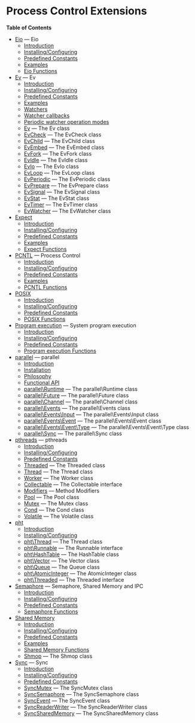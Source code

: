Process Control Extensions
==========================

**Table of Contents**

-   [Eio](/book/eio.html) — Eio
    -   [Introduction](/intro/eio.html)
    -   [Installing/Configuring](/eio/setup.html)
    -   [Predefined Constants](/eio/constants.html)
    -   [Examples](/eio/examples.html)
    -   [Eio Functions](/ref/eio.html)
-   [Ev](/book/ev.html) — Ev
    -   [Introduction](/intro/ev.html)
    -   [Installing/Configuring](/ev/setup.html)
    -   [Predefined Constants](/ev/global/constants.html)
    -   [Examples](/ev/examples.html)
    -   [Watchers](/ev/watchers.html)
    -   [Watcher callbacks](/ev/watcher-callbacks.html)
    -   [Periodic watcher operation modes](/ev/periodic-modes.html)
    -   [Ev](/class/ev.html) — The Ev class
    -   [EvCheck](/class/evcheck.html) — The EvCheck class
    -   [EvChild](/class/evchild.html) — The EvChild class
    -   [EvEmbed](/class/evembed.html) — The EvEmbed class
    -   [EvFork](/class/evfork.html) — The EvFork class
    -   [EvIdle](/class/evidle.html) — The EvIdle class
    -   [EvIo](/class/evio.html) — The EvIo class
    -   [EvLoop](/class/evloop.html) — The EvLoop class
    -   [EvPeriodic](/class/evperiodic.html) — The EvPeriodic class
    -   [EvPrepare](/class/evprepare.html) — The EvPrepare class
    -   [EvSignal](/class/evsignal.html) — The EvSignal class
    -   [EvStat](/class/evstat.html) — The EvStat class
    -   [EvTimer](/class/evtimer.html) — The EvTimer class
    -   [EvWatcher](/class/evwatcher.html) — The EvWatcher class
-   [Expect](/book/expect.html)
    -   [Introduction](/intro/expect.html)
    -   [Installing/Configuring](/expect/setup.html)
    -   [Predefined Constants](/expect/constants.html)
    -   [Examples](/expect/examples.html)
    -   [Expect Functions](/ref/expect.html)
-   [PCNTL](/book/pcntl.html) — Process Control
    -   [Introduction](/intro/pcntl.html)
    -   [Installing/Configuring](/pcntl/setup.html)
    -   [Predefined Constants](/pcntl/constants.html)
    -   [Examples](/pcntl/examples.html)
    -   [PCNTL Functions](/ref/pcntl.html)
-   [POSIX](/book/posix.html)
    -   [Introduction](/intro/posix.html)
    -   [Installing/Configuring](/posix/setup.html)
    -   [Predefined Constants](/posix/constants.html)
    -   [POSIX Functions](/ref/posix.html)
-   [Program execution](/book/exec.html) — System program execution
    -   [Introduction](/intro/exec.html)
    -   [Installing/Configuring](/exec/setup.html)
    -   [Predefined Constants](/exec/constants.html)
    -   [Program execution Functions](/ref/exec.html)
-   [parallel](/book/parallel.html) — parallel
    -   [Introduction](/intro/parallel.html)
    -   [Installation](/parallel/setup.html)
    -   [Philosophy](/philosophy/parallel.html)
    -   [Functional API](/functional/parallel.html)
    -   [parallel\\Runtime](/class/parallel-runtime.html) — The
        parallel\\Runtime class
    -   [parallel\\Future](/class/parallel-future.html) — The
        parallel\\Future class
    -   [parallel\\Channel](/class/parallel-channel.html) — The
        parallel\\Channel class
    -   [parallel\\Events](/class/parallel-events.html) — The
        parallel\\Events class
    -   [parallel\\Events\\Input](/class/parallel-events-input.html) —
        The parallel\\Events\\Input class
    -   [parallel\\Events\\Event](/class/parallel-events-event.html) —
        The parallel\\Events\\Event class
    -   [parallel\\Events\\Event\\Type](/class/parallel-events-event-type.html)
        — The parallel\\Events\\Event\\Type class
    -   [parallel\\Sync](/class/parallel-sync.html) — The parallel\\Sync
        class
-   [pthreads](/book/pthreads.html) — pthreads
    -   [Introduction](/intro/pthreads.html)
    -   [Installing/Configuring](/pthreads/setup.html)
    -   [Predefined Constants](/pthreads/constants.html)
    -   [Threaded](/class/threaded.html) — The Threaded class
    -   [Thread](/class/thread.html) — The Thread class
    -   [Worker](/class/worker.html) — The Worker class
    -   [Collectable](/class/collectable.html) — The Collectable
        interface
    -   [Modifiers](/pthreads/modifiers.html) — Method Modifiers
    -   [Pool](/class/pool.html) — The Pool class
    -   [Mutex](/class/mutex.html) — The Mutex class
    -   [Cond](/class/cond.html) — The Cond class
    -   [Volatile](/class/volatile.html) — The Volatile class
-   [pht](/book/pht.html)
    -   [Introduction](/intro/pht.html)
    -   [Installing/Configuring](/pht/setup.html)
    -   [pht\\Thread](/class/pht-thread.html) — The Thread class
    -   [pht\\Runnable](/class/pht-runnable.html) — The Runnable
        interface
    -   [pht\\HashTable](/class/pht-hashtable.html) — The HashTable
        class
    -   [pht\\Vector](/class/pht-vector.html) — The Vector class
    -   [pht\\Queue](/class/pht-queue.html) — The Queue class
    -   [pht\\AtomicInteger](/class/pht-atomicinteger.html) — The
        AtomicInteger class
    -   [pht\\Threaded](/class/pht-threaded.html) — The Threaded
        interface
-   [Semaphore](/book/sem.html) — Semaphore, Shared Memory and IPC
    -   [Introduction](/intro/sem.html)
    -   [Installing/Configuring](/sem/setup.html)
    -   [Predefined Constants](/sem/constants.html)
    -   [Semaphore Functions](/ref/sem.html)
-   [Shared Memory](/book/shmop.html)
    -   [Introduction](/intro/shmop.html)
    -   [Installing/Configuring](/shmop/setup.html)
    -   [Predefined Constants](/shmop/constants.html)
    -   [Examples](/shmop/examples.html)
    -   [Shared Memory Functions](/ref/shmop.html)
    -   [Shmop](/class/shmop.html) — The Shmop class
-   [Sync](/book/sync.html) — Sync
    -   [Introduction](/intro/sync.html)
    -   [Installing/Configuring](/sync/setup.html)
    -   [Predefined Constants](/sync/constants.html)
    -   [SyncMutex](/class/syncmutex.html) — The SyncMutex class
    -   [SyncSemaphore](/class/syncsemaphore.html) — The SyncSemaphore
        class
    -   [SyncEvent](/class/syncevent.html) — The SyncEvent class
    -   [SyncReaderWriter](/class/syncreaderwriter.html) — The
        SyncReaderWriter class
    -   [SyncSharedMemory](/class/syncsharedmemory.html) — The
        SyncSharedMemory class
